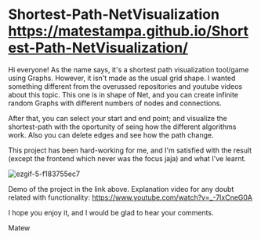 # Shortest-Path-NetVisualization https://matestampa.github.io/Shortest-Path-NetVisualization/
Hi everyone! As the name says, it's a shortest path visualization tool/game using Graphs. However, it isn't made as the usual grid shape. I wanted something different
from the overussed repositories and youtube videos about this topic. This one is in shape of Net, and you can create infinite random Graphs with different numbers of nodes
and connections.

After that, you can select your start and end point; and visualize the shortest-path with the oportunity of seing how the different algorithms work. Also you can delete
edges and see how the path change.

This project has been hard-working for me, and I'm satisfied with the result (except the frontend which never was the focus jaja) and what I've learnt.

![ezgif-5-f183755ec7](https://github.com/Matestampa/Shortest-Path-NetVisualization/assets/69252997/a79553a5-e379-4efb-982a-291ea55f233b)

Demo of the project in the link above. Explanation video for any doubt related with functionality: https://www.youtube.com/watch?v=_-7lxCneG0A

I hope you enjoy it, and I would be glad to hear your comments.

Matew
